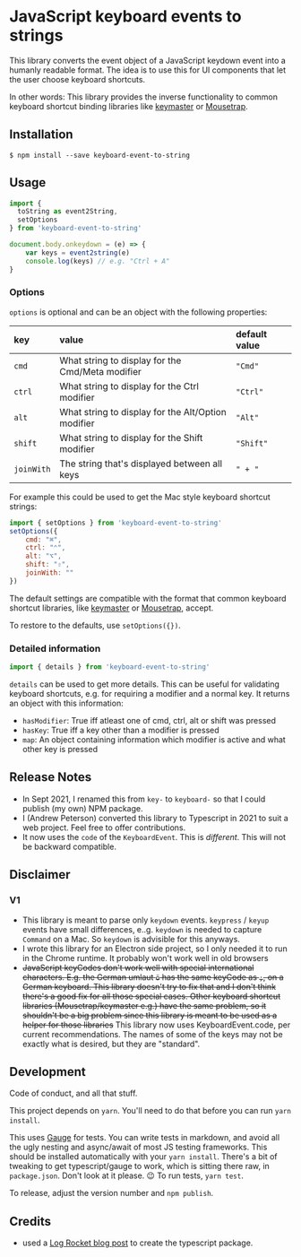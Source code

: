 # JavaScript keyboard events to strings

This library converts the event object of a JavaScript keydown event
into a humanly readable format.
The idea is to use this for UI components that let the user choose keyboard shortcuts.

In other words: This library provides the inverse functionality to common keyboard shortcut binding libraries like [keymaster](https://github.com/madrobby/keymaster) or [Mousetrap](https://craig.is/killing/mice).

## Installation

```
$ npm install --save keyboard-event-to-string
```

## Usage

```js
import {
  toString as event2String,
  setOptions
} from 'keyboard-event-to-string'

document.body.onkeydown = (e) => {
	var keys = event2string(e)
	console.log(keys) // e.g. "Ctrl + A"
}
```

### Options

`options` is optional and can be an object with the following properties:

| key | value | default value |
|:--|:--|:--|
| `cmd` |  What string to display for the Cmd/Meta modifier | `"Cmd"` |
| `ctrl` |  What string to display for the Ctrl modifier | `"Ctrl"` |
| `alt` |  What string to display for the Alt/Option modifier | `"Alt"` |
| `shift` |  What string to display for the Shift modifier | `"Shift"` |
| `joinWith` | The string that's displayed between all keys | `" + "`

For example this could be used to get the Mac style keyboard shortcut strings:

```js
import { setOptions } from 'keyboard-event-to-string'
setOptions({
	cmd: "⌘",
	ctrl: "⌃",
	alt: "⌥",
	shift: "⇧",
	joinWith: ""
})
```

The default settings are compatible with the format that common keyboard shortcut libraries, like [keymaster](https://github.com/madrobby/keymaster) or [Mousetrap](https://craig.is/killing/mice), accept.

To restore to the defaults, use `setOptions({})`.

### Detailed information

```js
import { details } from 'keyboard-event-to-string'
```

`details` can be used to get more details. This can be useful for
validating keyboard shortcuts, e.g. for requiring a modifier and a normal key.
It returns an object with this information:

- `hasModifier`: True iff atleast one of cmd, ctrl, alt or shift was pressed
- `hasKey`: True iff a key other than a modifier is pressed
- `map`: An object containing information which modifier is active and what
  other key is pressed



## Release Notes
- In Sept 2021, I renamed this from `key-` to `keyboard-` so that I could publish (my own) NPM package.
- I (Andrew Peterson) converted this library to Typescript in 2021 to suit a web project. Feel free to offer contributions.
- It now uses the `code` of the `KeyboardEvent`. This is _different_. This will not be backward
  compatible.

## Disclaimer

### V1
- This library is meant to parse only `keydown` events. `keypress` / `keyup` events have small differences, e..g. `keydown` is needed to capture `Command` on a Mac. So `keydown` is advisible for this anyways.
- I wrote this library for an Electron side project, so I only needed it to run in the Chrome runtime. It probably won't work well in old browsers
- ~~JavaScript keyCodes don't work well with special international characters. E.g. the German umlaut `ö` has the same keyCode as `;`, on a German keyboard. This library doesn't try to fix that and I don't think there's a good fix for all those special cases. Other keyboard shortcut libraries (Mousetrap/keymaster e.g.) have the same problem, so it shouldn't be a big problem since this library is meant to be used as a helper for those libraries~~ This library now uses KeyboardEvent.code, per current recommendations. The names of some of the keys may not be exactly what is desired, but they are "standard".

## Development

Code of conduct, and all that stuff.

This project depends on `yarn`. You'll need to do that before you can run `yarn install`. 

This uses [Gauge](https://docs.gauge.org/overview.html) for tests. You can write tests in 
markdown, and avoid all the ugly nesting and async/await of most JS testing frameworks.
This should be installed automatically with your `yarn install`. 
There's a bit of tweaking to get typescript/gauge to work,
which is sitting there raw, in `package.json`. Don't look at it please. 😉 To run tests, `yarn test`.

To release, adjust the version number and `npm publish`.

## Credits

- used a [Log Rocket blog post](https://blog.logrocket.com/publishing-node-modules-typescript-es-modules/) to create the typescript package.
